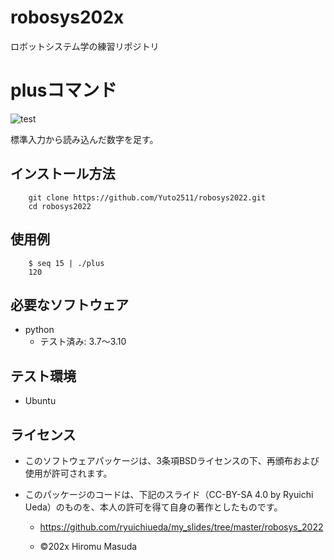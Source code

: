 # robosys202x
ロボットシステム学の練習リポジトリ

# plusコマンド
![test](https://github.com/tomiyasu18/robosys202x/actions/workflows/test.yml/badge.svg)

標準入力から読み込んだ数字を足す。

## インストール方法
```
	git clone https://github.com/Yuto2511/robosys2022.git
	cd robosys2022
```

## 使用例
```
	$ seq 15 | ./plus
	120
```

## 必要なソフトウェア
* python
  * テスト済み: 3.7～3.10


## テスト環境
* Ubuntu


## ライセンス
* このソフトウェアパッケージは、3条項BSDライセンスの下、再頒布および使用が許可されます。
* このパッケージのコードは、下記のスライド（CC-BY-SA 4.0 by Ryuichi Ueda）のものを、本人の許可を得て自身の著作としたものです。

  * https://github.com/ryuichiueda/my_slides/tree/master/robosys_2022

  * ©202x Hiromu Masuda

